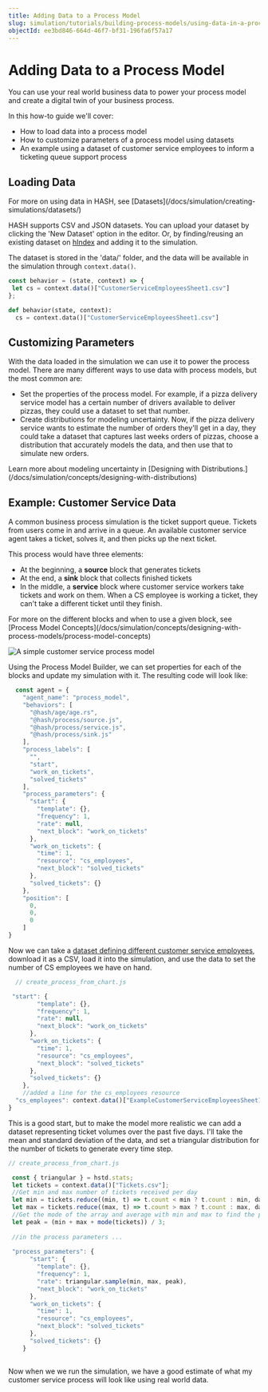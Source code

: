```yaml
---
title: Adding Data to a Process Model
slug: simulation/tutorials/building-process-models/using-data-in-a-process-model
objectId: ee3bd846-664d-46f7-bf31-196fa6f57a17
---
```


# Adding Data to a Process Model

You can use your real world business data to power your process model and create a digital twin of your business process.

In this how-to guide we'll cover:

* How to load data into a process model
* How to customize parameters of a process model using datasets
* An example using a dataset of customer service employees to inform a ticketing queue support process

## Loading Data

<Hint style="info">
For more on using data in HASH, see [Datasets](/docs/simulation/creating-simulations/datasets/)
</Hint>

HASH supports CSV and JSON datasets. You can upload your dataset by clicking the 'New Dataset' option in the editor. Or, by finding/reusing an existing dataset on [hIndex](/index) and adding it to the simulation.

The dataset is stored in the 'data/' folder, and the data will be available in the simulation through `context.data()`.

<Tabs>
<Tab title="JavaScript" >

```javascript
const behavior = (state, context) => {
 let cs = context.data()["CustomerServiceEmployeesSheet1.csv"]
};

```
</Tab>

<Tab title="Python" >

```python
def behavior(state, context):
  cs = context.data()["CustomerServiceEmployeesSheet1.csv"]
```
</Tab>
</Tabs>

## Customizing Parameters

With the data loaded in the simulation we can use it to power the process model.  There are many different ways to use data with process models, but the most common are:

* Set the properties of the process model. For example, if a pizza delivery service model has a certain number of drivers available to deliver pizzas, they could use a dataset to set that number.
* Create distributions for modeling uncertainty. Now, if the pizza delivery service wants to estimate the number of orders they'll get in a day, they could take a dataset that captures last weeks orders of pizzas, choose a distribution that accurately models the data, and then use that to simulate new orders. 

<Hint style="info">
Learn more about modeling uncertainty in [Designing with Distributions.](/docs/simulation/concepts/designing-with-distributions)
</Hint>

## Example: Customer Service Data

A common business process simulation is the ticket support queue. Tickets from users come in and arrive in a queue. An available customer service agent takes a ticket, solves it, and then picks up the next ticket.

This process would have three elements:

* At the beginning, a **source** block that generates tickets
* At the end, a **sink** block that collects finished tickets
* In the middle, a **service** block where customer service workers take tickets and work on them. When a CS employee is working a ticket, they can't take a different ticket until they finish.

<Hint style="info">
For more on the different blocks and when to use a given block, see [Process Model Concepts](/docs/simulation/concepts/designing-with-process-models/process-model-concepts)
</Hint>

![A simple customer service process model](https://cdn-us1.hash.ai/site/docs/image%20%2848%29.png)

Using the Process Model Builder, we can set properties for each of the blocks and update my simulation with it. The resulting code will look like:

```javascript
  const agent = {
    "agent_name": "process_model",
    "behaviors": [
      "@hash/age/age.rs",
      "@hash/process/source.js",
      "@hash/process/service.js",
      "@hash/process/sink.js"
    ],
    "process_labels": [
      "",
      "start",
      "work_on_tickets",
      "solved_tickets"
    ],
    "process_parameters": {
      "start": {
        "template": {},
        "frequency": 1,
        "rate": null,
        "next_block": "work_on_tickets"
      },
      "work_on_tickets": {
        "time": 1,
        "resource": "cs_employees",
        "next_block": "solved_tickets"
      },
      "solved_tickets": {}
    },
    "position": [
      0,
      0,
      0
    ]
}
```

Now we can take a [dataset defining different customer service employees](https://docs.google.com/spreadsheets/d/1dFSnjdBqbovplPwWo7DI77AX8rXWOmVQi1dW8c0l1-k/edit?usp=sharing), download it as a CSV, load it into the simulation, and use the data to set the number of CS employees we have on hand.

```javascript
  // create_process_from_chart.js

 "start": {
        "template": {},
        "frequency": 1,
        "rate": null,
        "next_block": "work_on_tickets"
      },
      "work_on_tickets": {
        "time": 1,
        "resource": "cs_employees",
        "next_block": "solved_tickets"
      },
      "solved_tickets": {}
    },  
    //added a line for the cs_employees resource
  "cs_employees": context.data()["ExampleCustomerServiceEmployeesSheet1.csv"].length
}
```


This is a good start, but to make the model more realistic we can add a dataset representing ticket volumes over the past five days. I'll take the mean and standard deviation of the data, and set a triangular distribution for the number of tickets to generate every time step.

```javascript
// create_process_from_chart.js

 const { triangular } = hstd.stats;
 let tickets = context.data()["Tickets.csv"];
 //Get min and max number of tickets received per day
 let min = tickets.reduce((min, t) => t.count < min ? t.count : min, data[0].count);
 let max = tickets.reduce((max, t) => t.count > max ? t.count : max, data[0].count);
 //Get the mode of the array and average with min and max to find the peak
 let peak = (min + max + mode(tickets)) / 3;
 
 //in the process parameters ...
 
 "process_parameters": {
      "start": {
        "template": {},
        "frequency": 1,
        "rate": triangular.sample(min, max, peak),
        "next_block": "work_on_tickets"
      },
      "work_on_tickets": {
        "time": 1,
        "resource": "cs_employees",
        "next_block": "solved_tickets"
      },
      "solved_tickets": {}
    }
 
```


Now when we we run the simulation, we have a good estimate of what my customer service process will look like using real world data.





